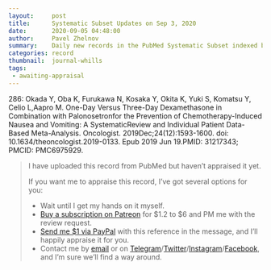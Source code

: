 ```yaml
---
layout:     post
title:      Systematic Subset Updates on Sep 3, 2020
date:       2020-09-05 04:48:00
author:     Pavel Zhelnov
summary:    Daily new records in the PubMed Systematic Subset indexed by Sep 3, 2020.
categories: record
thumbnail:  journal-whills
tags:
 - awaiting-appraisal
---
```

286: Okada Y, Oba K, Furukawa N, Kosaka Y, Okita K, Yuki S, Komatsu Y, Celio L,Aapro M. One-Day Versus Three-Day Dexamethasone in Combination with Palonosetronfor the Prevention of Chemotherapy-Induced Nausea and Vomiting: A SystematicReview and Individual Patient Data-Based Meta-Analysis. Oncologist. 2019Dec;24(12):1593-1600. doi: 10.1634/theoncologist.2019-0133. Epub 2019 Jun 19.PMID: 31217343; PMCID: PMC6975929.
> I have uploaded this record from PubMed but haven’t appraised it yet.
>
> If you want me to appraise this record, I’ve got several options for you:
> * Wait until I get my hands on it myself.
> * [Buy a subscription on Patreon](https://patreon.com/zheln) for $1.2 to $6 and PM me with the review request.
> * [Send me $1 via PayPal](https://paypal.me/pjelnov) with this reference in the message, and I’ll happily appraise it for you.
> * Contact me by [email](mailto:pavel@zheln.com) or on [Telegram](https://t.me/drzhelnov)/[Twitter](https://twitter.com/drzhelnov)/[Instagram](https://instagram.com/igzheln)/[Facebook](https://facebook.com/drzhelnov), and I’m sure we’ll find a way around.
